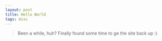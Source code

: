 ```yaml
---
layout: post
title: Hello World
tags: misc
---
```


> Been a while, huh? Finally found some time to ge the site back up :)

<amp-img width="565" height="240" layout="responsive" src="https://img.pandawhale.com/post-43991-hell-its-about-time-gif-Imgur-4XAw.gif"></amp-img>
